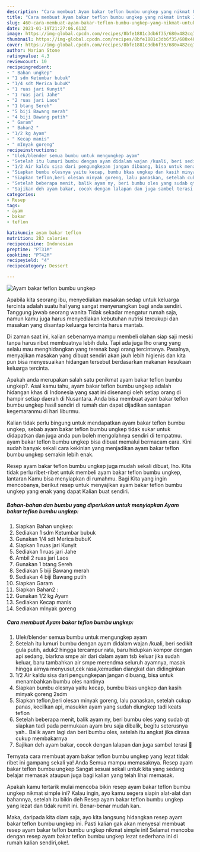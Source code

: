 ```yaml
---
description: "Cara membuat Ayam bakar teflon bumbu ungkep yang nikmat Untuk Jualan"
title: "Cara membuat Ayam bakar teflon bumbu ungkep yang nikmat Untuk Jualan"
slug: 460-cara-membuat-ayam-bakar-teflon-bumbu-ungkep-yang-nikmat-untuk-jualan
date: 2021-01-19T21:27:06.613Z
image: https://img-global.cpcdn.com/recipes/8bfe1881c3db6f35/680x482cq70/ayam-bakar-teflon-bumbu-ungkep-foto-resep-utama.jpg
thumbnail: https://img-global.cpcdn.com/recipes/8bfe1881c3db6f35/680x482cq70/ayam-bakar-teflon-bumbu-ungkep-foto-resep-utama.jpg
cover: https://img-global.cpcdn.com/recipes/8bfe1881c3db6f35/680x482cq70/ayam-bakar-teflon-bumbu-ungkep-foto-resep-utama.jpg
author: Marian Stone
ratingvalue: 4.3
reviewcount: 10
recipeingredient:
- " Bahan ungkep"
- "1 sdm Ketumbar bubuk"
- "1/4 sdt Merica bubuK"
- "1 ruas jari Kunyit"
- "1 ruas jari Jahe"
- "2 ruas jari Laos"
- "1 btang Sereh"
- "5 biji Bawang merah"
- "4 biji Bawang putih"
- " Garam"
- " Bahan2 "
- "1/2 kg Ayam"
- " Kecap manis"
- " mInyak goreng"
recipeinstructions:
- "Ulek/blender semua bumbu untuk mengungkep ayam"
- "Setelah itu lumuri bumbu dengan ayam didalam wajan /kuali, beri sedikit gula putih, aduk2 hingga tercampur rata, baru hidupkan kompor dengan api sedang, biarkna smpe air dari dalam ayam tsb keluar jika sudah keluar, baru tambahkan air smpe merendma seluruh ayamnya, masak hingga airnya menyusut,cek rasa,kemudian diangkat dan didinginkan"
- "1/2 Air kaldu sisa dari pengungkepan jangan dibuang, bisa untuk menambahkan bumbu oles nantinya"
- "Siapkan bumbu olesnya yaitu kecap, bumbu bkas ungkep dan kasih minyak goreng 2sdm"
- "Siapkan teflon,beri olesan minyak goreng, lalu panaskan, setelah cukup panas, kecilkan api, masukkn ayam yang sudah diungkep tadi keats teflon"
- "Setelah beberapa menit, balik ayam ny, beri bumbu oles yang sudab qt siapkan tadi pada permukaan ayam bru saja dibalik, begitu seterusnya yah.. Balik ayam lagi dan beri bumbu oles, setelah itu angkat jika dirasa cukup membakarnya"
- "Sajikan deh ayam bakar, cocok dengan lalapan dan juga sambel terasi 🤤"
categories:
- Resep
tags:
- ayam
- bakar
- teflon

katakunci: ayam bakar teflon 
nutrition: 283 calories
recipecuisine: Indonesian
preptime: "PT31M"
cooktime: "PT42M"
recipeyield: "4"
recipecategory: Dessert

---
```



![Ayam bakar teflon bumbu ungkep](https://img-global.cpcdn.com/recipes/8bfe1881c3db6f35/680x482cq70/ayam-bakar-teflon-bumbu-ungkep-foto-resep-utama.jpg)

Apabila kita seorang ibu, menyediakan masakan sedap untuk keluarga tercinta adalah suatu hal yang sangat menyenangkan bagi anda sendiri. Tanggung jawab seorang  wanita Tidak sekadar mengatur rumah saja, namun kamu juga harus menyediakan kebutuhan nutrisi tercukupi dan masakan yang disantap keluarga tercinta harus mantab.

Di zaman  saat ini, kalian sebenarnya mampu membeli olahan siap saji meski tanpa harus ribet membuatnya lebih dulu. Tapi ada juga lho orang yang selalu mau menghidangkan yang terenak bagi orang tercintanya. Pasalnya, menyajikan masakan yang dibuat sendiri akan jauh lebih higienis dan kita pun bisa menyesuaikan hidangan tersebut berdasarkan makanan kesukaan keluarga tercinta. 



Apakah anda merupakan salah satu penikmat ayam bakar teflon bumbu ungkep?. Asal kamu tahu, ayam bakar teflon bumbu ungkep adalah hidangan khas di Indonesia yang saat ini disenangi oleh setiap orang di hampir setiap daerah di Nusantara. Anda bisa membuat ayam bakar teflon bumbu ungkep hasil sendiri di rumah dan dapat dijadikan santapan kegemaranmu di hari liburmu.

Kalian tidak perlu bingung untuk mendapatkan ayam bakar teflon bumbu ungkep, sebab ayam bakar teflon bumbu ungkep tidak sukar untuk didapatkan dan juga anda pun boleh mengolahnya sendiri di tempatmu. ayam bakar teflon bumbu ungkep bisa dibuat memalui bermacam cara. Kini sudah banyak sekali cara kekinian yang menjadikan ayam bakar teflon bumbu ungkep semakin lebih enak.

Resep ayam bakar teflon bumbu ungkep juga mudah sekali dibuat, lho. Kita tidak perlu ribet-ribet untuk membeli ayam bakar teflon bumbu ungkep, lantaran Kamu bisa menyiapkan di rumahmu. Bagi Kita yang ingin mencobanya, berikut resep untuk menyajikan ayam bakar teflon bumbu ungkep yang enak yang dapat Kalian buat sendiri.

<!--inarticleads1-->

##### Bahan-bahan dan bumbu yang diperlukan untuk menyiapkan Ayam bakar teflon bumbu ungkep:

1. Siapkan  Bahan ungkep:
1. Sediakan 1 sdm Ketumbar bubuk
1. Gunakan 1/4 sdt Merica bubuK
1. Siapkan 1 ruas jari Kunyit
1. Sediakan 1 ruas jari Jahe
1. Ambil 2 ruas jari Laos
1. Gunakan 1 btang Sereh
1. Sediakan 5 biji Bawang merah
1. Sediakan 4 biji Bawang putih
1. Siapkan  Garam
1. Siapkan  Bahan2 :
1. Gunakan 1/2 kg Ayam
1. Sediakan  Kecap manis
1. Sediakan  mInyak goreng




<!--inarticleads2-->

##### Cara membuat Ayam bakar teflon bumbu ungkep:

1. Ulek/blender semua bumbu untuk mengungkep ayam
1. Setelah itu lumuri bumbu dengan ayam didalam wajan /kuali, beri sedikit gula putih, aduk2 hingga tercampur rata, baru hidupkan kompor dengan api sedang, biarkna smpe air dari dalam ayam tsb keluar jika sudah keluar, baru tambahkan air smpe merendma seluruh ayamnya, masak hingga airnya menyusut,cek rasa,kemudian diangkat dan didinginkan
1. 1/2 Air kaldu sisa dari pengungkepan jangan dibuang, bisa untuk menambahkan bumbu oles nantinya
1. Siapkan bumbu olesnya yaitu kecap, bumbu bkas ungkep dan kasih minyak goreng 2sdm
1. Siapkan teflon,beri olesan minyak goreng, lalu panaskan, setelah cukup panas, kecilkan api, masukkn ayam yang sudah diungkep tadi keats teflon
1. Setelah beberapa menit, balik ayam ny, beri bumbu oles yang sudab qt siapkan tadi pada permukaan ayam bru saja dibalik, begitu seterusnya yah.. Balik ayam lagi dan beri bumbu oles, setelah itu angkat jika dirasa cukup membakarnya
1. Sajikan deh ayam bakar, cocok dengan lalapan dan juga sambel terasi 🤤




Ternyata cara membuat ayam bakar teflon bumbu ungkep yang lezat tidak ribet ini gampang sekali ya! Anda Semua mampu memasaknya. Resep ayam bakar teflon bumbu ungkep Sangat sesuai sekali untuk kita yang sedang belajar memasak ataupun juga bagi kalian yang telah lihai memasak.

Apakah kamu tertarik mulai mencoba bikin resep ayam bakar teflon bumbu ungkep nikmat simple ini? Kalau ingin, ayo kamu segera siapin alat-alat dan bahannya, setelah itu bikin deh Resep ayam bakar teflon bumbu ungkep yang lezat dan tidak rumit ini. Benar-benar mudah kan. 

Maka, daripada kita diam saja, ayo kita langsung hidangkan resep ayam bakar teflon bumbu ungkep ini. Pasti kalian gak akan menyesal membuat resep ayam bakar teflon bumbu ungkep nikmat simple ini! Selamat mencoba dengan resep ayam bakar teflon bumbu ungkep lezat sederhana ini di rumah kalian sendiri,oke!.

